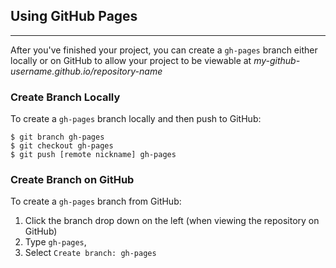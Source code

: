 ## Using GitHub Pages
<hr />

After you've finished your project, you can create a `gh-pages` branch either locally or on GitHub to allow your project to be viewable at _my-github-username.github.io/repository-name_

### Create Branch Locally

To create a `gh-pages` branch locally and then push to GitHub:

```shell
$ git branch gh-pages
$ git checkout gh-pages
$ git push [remote nickname] gh-pages
```

### Create Branch on GitHub

To create a `gh-pages` branch from GitHub:

1. Click the branch drop down on the left (when viewing the repository on GitHub)
2. Type `gh-pages`,
3. Select `Create branch: gh-pages`
